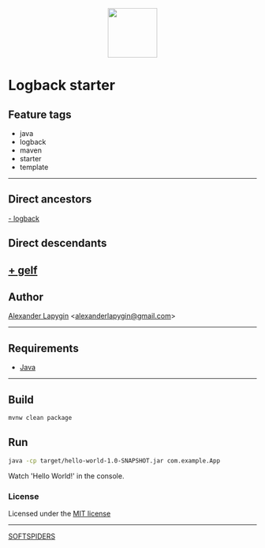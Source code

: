 <div align="center">
    <a href="https://github.com/softspiders/softspiders">
      <img src="https://avatars.githubusercontent.com/u/47006425?v=4" width="100" height="100"/>
    </a>
</div> 

# Logback starter

## Feature tags
- java
- logback
- maven
- starter
- template

---

## Direct ancestors
[- logback](https://github.com/AlexanderLapygin/java-helloworld/tree/main#readme)

## Direct descendants
[+ gelf](https://github.com/AlexanderLapygin/logback-gelf-starter#readme)
---

## Author

[Alexander Lapygin](https://github.com/AlexanderLapygin) <<alexanderlapygin@gmail.com>>

---

## Requirements

- [Java](https://www.oracle.com/java/technologies/javase/jdk17-archive-downloads.html)

---

## Build

```sh
mvnw clean package
```

## Run

```sh
java -cp target/hello-world-1.0-SNAPSHOT.jar com.example.App
```

Watch 'Hello World!' in the console.

### License

Licensed under the [MIT license](./LICENSE)

---

[SOFTSPIDERS](https://github.com/softspiders/softspiders)
